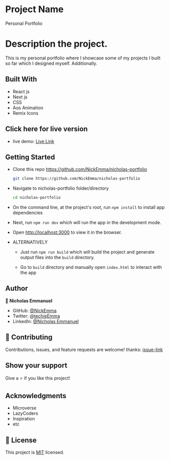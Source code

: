 # Project Name

Personal Portfolio

# Description the project.

This is my personal portfolio where I showcase some of my projects I built so far which I designed myself. Additionally.

## Built With

- React js
- Next js
- CSS
- Aos Animation
- Remix Icons

## Click here for live version

- live demo: [Live Link]()

## Getting Started

- Clone this repo <https://github.com/NickEmma/nicholas-portfolio>

  ```bash
  git clone https://github.com/NickEmma/nicholas-portfolio
  ```

- Navigate to nicholas-portfolio folder/directory

  ```bash
  cd nicholas-portfolio
  ```

- On the command line, at the project's root, run `npm install` to install app dependencies

- Next, run `npm run dev` which will run the app in the development mode.

- Open [http://localhost:3000](http://localhost:3000) to view it in the browser.

- ALTERNATIVELY

  - Just run `npm run build` which will build the project and generate output files into the `build` directory.

  - Go to `build` directory and manually open `index.html` to interact with the app

## Author

👤 **Nicholas Emmanuel**

- GitHub: [@NickEmma](https://github.com/NickEmma)
- Twitter: [@techieEmma](https://twitter.com/techieEmma)
- LinkedIn: [@Nicholas Emmanuel](https://www.linkedin.com/in/techieemma/)

## 🤝 Contributing

Contributions, issues, and feature requests are welcome!
thanks: [issue-link](https://github.com/NickEmma/nicholas-portfolio/issues)

## Show your support

Give a ⭐️ if you like this project!

## Acknowledgments

- Microverse
- LazyCoders
- Inspiration
- etc

## 📝 License

This project is [MIT](./LICENSE) licensed.
